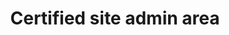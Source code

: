 ---
title: 'Certified site admin area'
field: 'is.certifiedSite.adminArea'
slug: 'certification-certified-site-admin-area'
description: 'in hectares'
required: False
module: 'Certified Resource or Site'
cluster: 'Certification'
policy: 'Free value. Single value only.'
layout: 'home'
---